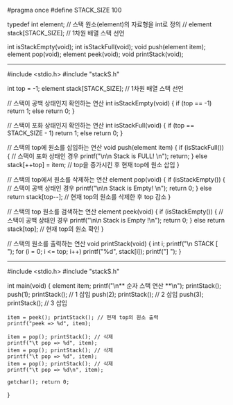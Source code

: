 #pragma once
#define STACK_SIZE 100

typedef int element; // 스택 원소(element)의 자료형을 int로 정의
// element stack[STACK_SIZE]; // 1차원 배열 스택 선언

int isStackEmpty(void);
int isStackFull(void);
void push(element item);
element pop(void);
element peek(void);
void printStack(void);

------------------------------------------------------------------------------------------------
#include <stdio.h>
#include "stackS.h"

int top = -1;
element stack[STACK_SIZE]; // 1차원 배열 스택 선언


// 스택이 공백 상태인지 확인하는 연산
int isStackEmpty(void) {
	if (top == -1) return 1;
	else return 0;
}

// 스택이 포화 상태인지 확인하는 연산
int isStackFull(void) {
	if (top == STACK_SIZE - 1) return 1;
	else return 0;
}

// 스택의 top에 원소를 삽입하는 연산
void push(element item) {
	if (isStackFull()) { // 스택이 포화 상태인 경우
		printf("\n\n Stack is FULL! \n");
		return;
	}
	else stack[++top] = item; // top을 증가시킨 후 현재 top에 원소 삽입
}

// 스택의 top에서 원소를 삭제하는 연산
element pop(void) {
	if (isStackEmpty()) { // 스택이 공백 상태인 경우
		printf("\n\n Stack is Empty! \n");
		return 0;
	}
	else return stack[top--]; // 현재 top의 원소를 삭제한 후 top 감소
}

// 스택의 top 원소를 검색하는 연산
element peek(void) {
	if (isStackEmpty()) { // 스택이 공백 상태인 경우
		printf("\n\n Stack is Empty !\n");
		return 0;
	}
	else return stack[top]; // 현재 top의 원소 확인
}

// 스택의 원소를 출력하는 연산
void printStack(void) {
	int i;
	printf("\n STACK [ ");
	for (i = 0; i <= top; i++)
		printf("%d", stack[i]);
	printf("] ");
}

---------------------------------------------------------------------------------------------------------------------------

#include <stdio.h>
#include "stackS.h"

int main(void) {
	element item;
	printf("\n** 순자 스택 연산 **\n");
	printStack();
	push(1); printStack(); // 1 삽입
	push(2); printStack(); // 2 삽입
	push(3); printStack(); // 3 삽입

	item = peek(); printStack(); // 현재 top의 원소 출력
	printf("peek => %d", item);

	item = pop(); printStack(); // 삭제
	printf("\t pop => %d", item);
	item = pop(); printStack(); // 삭제
	printf("\t pop => %d", item);
	item = pop(); printStack(); // 삭제
	printf("\t pop => %d\n", item);

	getchar(); return 0;
}
